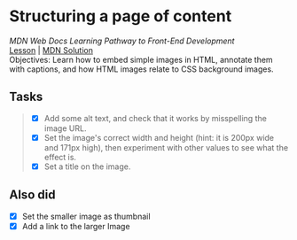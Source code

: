 # Structuring a page of content
_MDN Web Docs Learning Pathway to Front-End Development_\
[Lesson](https://developer.mozilla.org/en-US/docs/Learn/HTML/Multimedia_and_embedding/Images_in_HTML) | [MDN Solution](https://github.com/mdn/learning-area/blob/master/html/multimedia-and-embedding/)\
Objectives: Learn how to embed simple images in HTML, annotate them with captions, and how HTML images relate to CSS background images.

## Tasks
> - [x] Add some alt text, and check that it works by misspelling the image URL.
> - [x] Set the image's correct width and height (hint: it is 200px wide and 171px high), then experiment with other values to see what the effect is.
> - [x] Set a title on the image.

## Also did
- [x] Set the smaller image as thumbnail
- [x] Add a link to the larger Image
